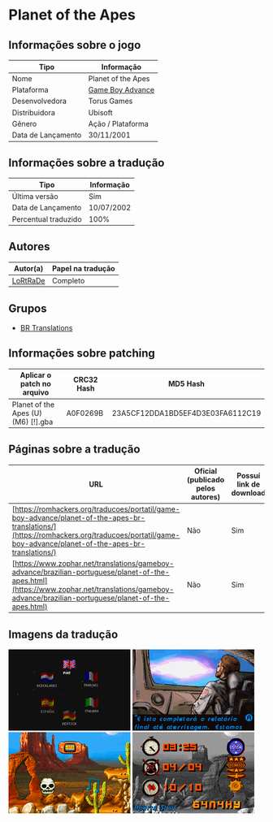 # Planet of the Apes

## Informações sobre o jogo

| Tipo | Informação |
| ----------- | ----------- |
| Nome | Planet of the Apes |
| Plataforma | [Game Boy Advance](../) |
| Desenvolvedora | Torus Games |
| Distribuidora | Ubisoft |
| Gênero | Ação / Plataforma |
| Data de Lançamento | 30/11/2001 |

## Informações sobre a tradução

| Tipo | Informação |
| ----------- | ----------- |
| Última versão | Sim |
| Data de Lançamento | 10/07/2002 |
| Percentual traduzido | 100% |

## Autores

| Autor(a) | Papel na tradução |
| ----------- | ----------- |
| [LoRtRaDe](../../../autores/lortrade/) | Completo |

## Grupos

* [BR Translations](../../../grupos/br-translations/)

## Informações sobre patching

| Aplicar o patch no arquivo | CRC32 Hash | MD5 Hash |
| ----------- | ----------- | ----------- |
| Planet of the Apes \(U\) \(M6\) \[\!\]\.gba | A0F0269B | 23A5CF12DDA1BD5EF4D3E03FA6112C19 |

## Páginas sobre a tradução

| URL | Oficial (publicado pelos autores) | Possuí link de download |
| ----------- | ----------- | ----------- |
| [https://romhackers.org/traducoes/portatil/game-boy-advance/planet-of-the-apes-br-translations/](https://romhackers.org/traducoes/portatil/game-boy-advance/planet-of-the-apes-br-translations/) | Não | Sim |
| [https://www.zophar.net/translations/gameboy-advance/brazilian-portuguese/planet-of-the-apes.html](https://www.zophar.net/translations/gameboy-advance/brazilian-portuguese/planet-of-the-apes.html) | Não | Sim |

## Imagens da tradução

![Imagem de exemplo da tradução 1](1.png)
![Imagem de exemplo da tradução 2](2.png)
![Imagem de exemplo da tradução 3](3.png)
![Imagem de exemplo da tradução 4](4.png)